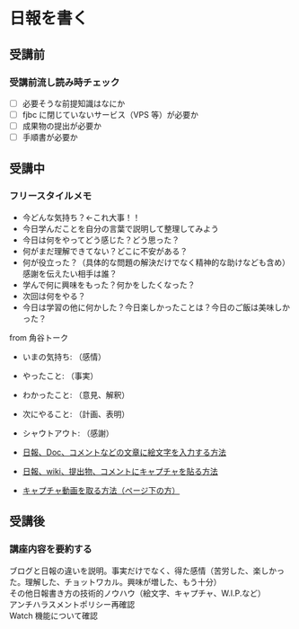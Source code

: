 # 日報を書く

## 受講前

### 受講前流し読み時チェック

- [ ] 必要そうな前提知識はなにか
- [ ] fjbc に閉じていないサービス（VPS 等）が必要か
- [ ] 成果物の提出が必要か
- [ ] 手順書が必要か

## 受講中

### フリースタイルメモ

- 今どんな気持ち？←これ大事！！
- 今日学んだことを自分の言葉で説明して整理してみよう
- 今日は何をやってどう感じた？どう思った？
- 何がまだ理解できてない？どこに不安がある？
- 何が役立った？（具体的な問題の解決だけでなく精神的な助けなども含め）感謝を伝えたい相手は誰？
- 学んで何に興味をもった？何かをしたくなった？
- 次回は何をやる？
- 今日は学習の他に何かした？今日楽しかったことは？今日のご飯は美味しかった？

from 角谷トーク
- いまの気持ち: （感情）
- やったこと: （事実）
- わかったこと: （意見、解釈）
- 次にやること: （計画、表明）
- シャウトアウト: （感謝）

- [日報、Doc、コメントなどの文章に絵文字を入力する方法](https://bootcamp.fjord.jp/pages/19)
- [日報、wiki、提出物、コメントにキャプチャを貼る方法](https://bootcamp.fjord.jp/pages/23)
- [キャプチャ動画を取る方法（ページ下の方）](https://bootcamp.fjord.jp/pages/23)

## 受講後

### 講座内容を要約する
ブログと日報の違いを説明。事実だけでなく、得た感情（苦労した、楽しかった。理解した、チョットワカル。興味が増した、もう十分）<br />
その他日報書き方の技術的ノウハウ（絵文字、キャプチャ、W.I.P.など）<br />
アンチハラスメントポリシー再確認<br />
Watch 機能について確認

